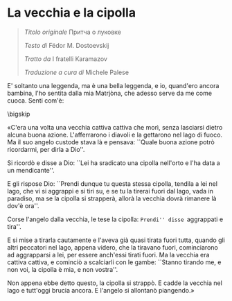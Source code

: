 # La vecchia e la cipolla

> *Titolo originale* Притча о луковке
> 
> *Testo di* Fëdor M. Dostoevskij
> 
> *Tratto da* I fratelli Karamazov
> 
> *Traduzione a cura di* Michele Palese

E' soltanto una leggenda, ma è una bella leggenda, e io, quand'ero ancora bambina, l'ho sentita dalla mia Matrjòna, che adesso serve da me come cuoca. Senti com'è:

\bigskip

«C'era una volta una vecchia cattiva cattiva che morì, senza lasciarsi dietro alcuna buona azione. L'afferrarono i diavoli e la gettarono nel lago di fuoco. Ma il suo angelo custode stava là e pensava: ``Quale buona azione potrò ricordarmi, per dirla a Dio''.

Si ricordò e disse a Dio: ``Lei ha sradicato una cipolla nell'orto e l'ha data a un mendicante''.

E gli rispose Dio: ``Prendi dunque tu questa stessa cipolla, tendila a lei nel lago, che vi si aggrappi e si tiri su, e se tu la tirerai fuori dal lago, vada in paradiso, ma se la cipolla si strapperà, allorà la vecchia dovrà rimanere là dov'è ora''.

Corse l'angelo dalla vecchia, le tese la cipolla: ``Prendi'' disse ``aggrappati e tira''.

E si mise a tirarla cautamente e l'aveva già quasi tirata fuori tutta, quando gli altri peccatori nel lago, appena videro, che la tiravano fuori, cominciarono ad aggrapparsi a lei, per essere anch'essi tirati fuori. Ma la vecchia era cattiva cattiva, e cominciò a scalciarli con le gambe: ``Stanno tirando me, e non voi, la cipolla è mia, e non vostra''.

Non appena ebbe detto questo, la cipolla si strappò. E cadde la vecchia nel lago e tutt'oggi brucia ancora. E l'angelo si allontanò piangendo.»

